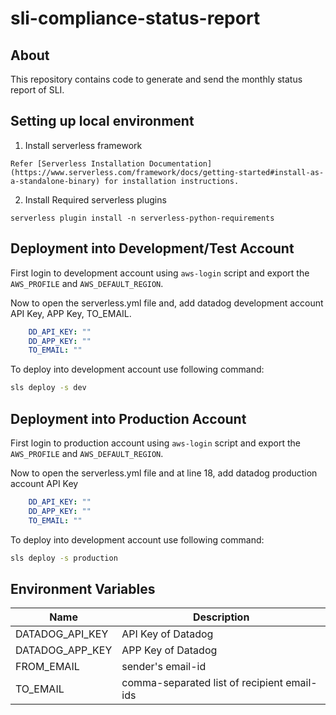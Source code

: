 # sli-compliance-status-report

## About
This repository contains code to generate and send the monthly status report of SLI.

## Setting up local environment

1. Install serverless framework
```
Refer [Serverless Installation Documentation](https://www.serverless.com/framework/docs/getting-started#install-as-a-standalone-binary) for installation instructions.

```
2. Install Required serverless plugins
```
serverless plugin install -n serverless-python-requirements

```
## Deployment into Development/Test Account

First login to development account using `aws-login` script and export the `AWS_PROFILE` and `AWS_DEFAULT_REGION`.

Now to open the serverless.yml file and, add datadog development account API Key, APP Key, TO_EMAIL. 

```yaml
    DD_API_KEY: ""
    DD_APP_KEY: ""
    TO_EMAIL: ""
```
To deploy into development account use following command:

```bash
sls deploy -s dev
```
## Deployment into Production Account

First login to production account using `aws-login` script and export the `AWS_PROFILE` and `AWS_DEFAULT_REGION`.

Now to open the serverless.yml file and at line 18, add datadog production account API Key

```yaml
    DD_API_KEY: ""
    DD_APP_KEY: ""
    TO_EMAIL: ""
```

To deploy into development account use following command:

```bash
sls deploy -s production
```


## Environment Variables
| Name            | Description                                 |
|-----------------|---------------------------------------------|
| DATADOG_API_KEY | API Key of Datadog                          |
| DATADOG_APP_KEY | APP Key of Datadog                          |
| FROM_EMAIL      | sender's email-id                           |
| TO_EMAIL        | comma-separated list of recipient email-ids |

